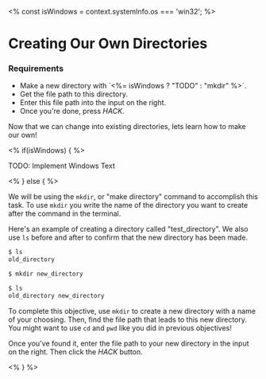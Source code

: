 <% const isWindows = context.systemInfo.os === 'win32'; %>

# Creating Our Own Directories

<div class="aside">
<h3>Requirements</h3>
<ul>
  <li>Make a new directory with `<%= isWindows ? "TODO" : "mkdir" %>`.</li>
  <li>Get the file path to this directory.</li>
  <li>Enter this file path into the input on the right.</li>
  <li>Once you're done, press <em>HACK</em>.</li>
</ul>
</div>

Now that we can change into existing directories, lets learn how to make our own!

<% if(isWindows) { %>

TODO: Implement Windows Text

<% } else { %>

We will be using the `mkdir`, or "make directory" command to accomplish this task. To use `mkdir` you write the name of the directory you want to create after the command in the terminal.

Here's an example of creating a directory called "test_directory". We also use `ls` before and after to confirm that the new directory has been made.

```bash
$ ls
old_directory

$ mkdir new_directory

$ ls
old_directory new_directory
```

To complete this objective, use `mkdir` to create a new directory with a name of your choosing. Then, find the file path that leads to this new directory. You might want to use `cd` and `pwd` like you did in previous objectives!

Once you've found it, enter the file path to your new directory in the input on the right. Then click the _HACK_ button.

<% } %>
